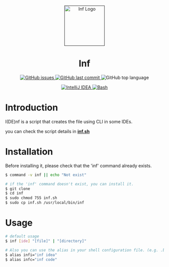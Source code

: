 <p align="center">
  <a href="" target="blank">
    <img src="https://github.com/beerjoa/inf/blob/main/assets/inf-logo.png" width="128" alt="Inf Logo" />
  </a>
</p>

<h1 align="center">
  Inf
</h1>

<div align="center">
  <p>
    <a href="https://github.com/beerjoa/inf/issues/" target="_blank">
      <img src="https://img.shields.io/github/issues/beerjoa/inf" alt="GitHub issues" />
    </a>
    <a href="https://github.com/beerjoa/inf/commit/main/" target="_blank">
      <img src="https://img.shields.io/github/last-commit/beerjoa/inf" alt="GitHub last commit" />
    </a>
    <img src="https://img.shields.io/github/languages/top/beerjoa/inf" alt="GitHub top language" />
  </p>
  <p>
    <a href="https://www.jetbrains.com/help/idea/getting-started.html" target="_blank">
      <img src="https://img.shields.io/badge/IntelliJIDEA-1f425f?style=flat-square&logo=IntelliJIDEA&logoColor=white" alt="IntelliJ IDEA" />
    </a>
    <a href="https://www.gnu.org/savannah-checkouts/gnu/bash/manual/bash.html" target="_blank">
      <img src="https://img.shields.io/badge/Bash-121011?style=flat-square&logo=GNUBash&logoColor=white" alt="Bash" />
    </a>
  </p>
</div>

# Introduction
I(DE)nf is a script that creates the file using CLI in some IDEs.

you can check the script details in **[inf.sh](/inf.sh)**

# Installation
Before installing it, please check that the 'inf' command already exists.
```bash
$ command -v inf || echo "Not exist"

# if the 'inf' command doesn't exist, you can install it.
$ git clone
$ cd inf
$ sudo chmod 755 inf.sh
$ sudo cp inf.sh /usr/local/bin/inf
```

# Usage
```bash
# default usage
$ inf [ide] "[file]" | "[directory]"

# Also you can use the alias in your shell configuration file. (e.g. .bashrc, .zshrc)
$ alias infi="inf idea"
$ alias infc="inf code"
```
